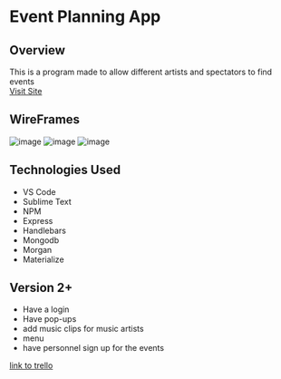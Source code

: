 # Event Planning App 
## Overview
This is a program made to allow different artists and spectators to find events   
[Visit Site](https://radiant-eyrie-22351.herokuapp.com)

## WireFrames
  ![image](https://i.imgur.com/0EYKix8.png)
  ![image](https://i.imgur.com/ZIRmilh.png)
  ![image](https://i.imgur.com/XMoRzQk.png)


## Technologies Used
  * VS Code
  * Sublime Text
  * NPM
  * Express
  * Handlebars
  * Mongodb
  * Morgan
  * Materialize


## Version 2+
  * Have a login
  * Have pop-ups
  * add music clips for music artists
  * menu
  * have personnel sign up for the events

  [link to trello](https://trello.com/b/nGiM1os3/event-planning)
  